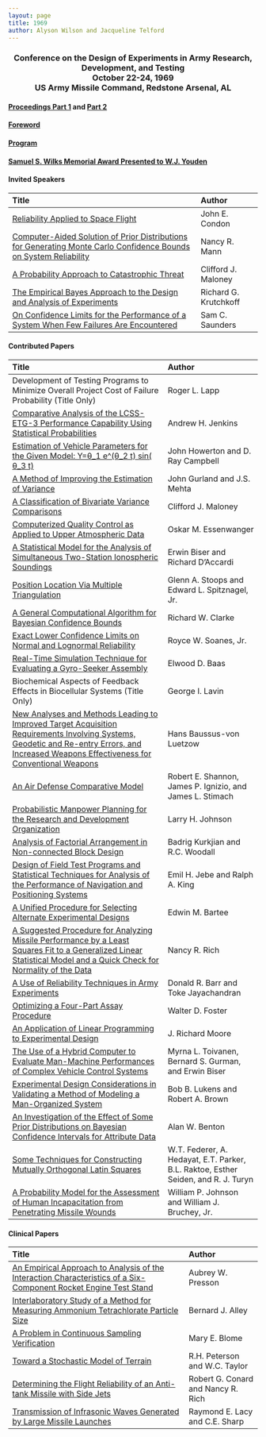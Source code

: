 ```yaml
---
layout: page
title: 1969
author: Alyson Wilson and Jacqueline Telford
---
```

<div align="center"><h3>Conference on the Design of Experiments in Army Research, Development, and Testing<br>
October 22-24, 1969<br>
US Army Missile Command, Redstone Arsenal, AL</h3></div>


#### [Proceedings Part 1](https://alysongwilson.github.io/ACAS/DOE2/DOE15_Part1.pdf#page=2) and [Part 2](https://alysongwilson.github.io/ACAS/DOE2/DOE15_Part2.pdf#page=1)

#### [Foreword](https://alysongwilson.github.io/ACAS/DOE2/DOE15_Part1.pdf#page=5)

#### [Program](https://alysongwilson.github.io/ACAS/DOE2/DOE15_Part1.pdf#page=10)

#### [Samuel S. Wilks Memorial Award Presented to W.J. Youden](https://alysongwilson.github.io/ACAS/DOE2/DOE15_Part2.pdf#page=89)


#### Invited Speakers

| Title | Author |
| :--- | :--- |
| [Reliability Applied to Space Flight](https://alysongwilson.github.io/ACAS/DOE2/DOE15_Part1.pdf#page=20) | John E. Condon |
| [Computer-Aided Solution of Prior Distributions for Generating Monte Carlo Confidence Bounds on System Reliability](https://alysongwilson.github.io/ACAS/DOE2/DOE15_Part1.pdf#page=25) | Nancy R. Mann |
| [A Probability Approach to Catastrophic Threat](https://alysongwilson.github.io/ACAS/DOE2/DOE15_Part2.pdf#page=43) | Clifford J. Maloney |
| [The Empirical Bayes Approach to the Design and Analysis of Experiments](https://alysongwilson.github.io/ACAS/DOE2/DOE15_Part2.pdf#page=70) | Richard G. Krutchkoff |
| [On Confidence Limits for the Performance of a System When Few Failures Are Encountered](https://alysongwilson.github.io/ACAS/DOE2/DOE15_Part2.pdf#page=281) | Sam C. Saunders |


#### Contributed Papers

| Title | Author |
| :--- | :--- |
| Development of Testing Programs to Minimize Overall Project Cost of Failure Probability (Title Only) | Roger L. Lapp |
| [Comparative Analysis of the LCSS-ETG-3 Performance Capability Using Statistical Probabilities](https://alysongwilson.github.io/ACAS/DOE2/DOE15_Part1.pdf#page=44) | Andrew H. Jenkins |
| [Estimation of Vehicle Parameters for the Given Model: Y=θ_1 e^(θ_2 t)  sin⁡( θ_3 t)](https://alysongwilson.github.io/ACAS/DOE2/DOE15_Part1.pdf#page=91) | John Howerton and D. Ray Campbell |
| [A Method of Improving the Estimation of Variance](https://alysongwilson.github.io/ACAS/DOE2/DOE15_Part1.pdf#page=113) | John Gurland and J.S. Mehta |
| [A Classification of Bivariate Variance Comparisons](https://alysongwilson.github.io/ACAS/DOE2/DOE15_Part1.pdf#page=128) | Clifford J. Maloney |
| [Computerized Quality Control as Applied to Upper Atmospheric Data](https://alysongwilson.github.io/ACAS/DOE2/DOE15_Part1.pdf#page=138) | Oskar M. Essenwanger |
| [A Statistical Model for the Analysis of Simultaneous Two-Station Ionospheric Soundings](https://alysongwilson.github.io/ACAS/DOE2/DOE15_Part1.pdf#page=161) | Erwin Biser and Richard D’Accardi |
| [Position Location Via Multiple Triangulation](https://alysongwilson.github.io/ACAS/DOE2/DOE15_Part1.pdf#page=203) | Glenn A. Stoops and Edward L. Spitznagel, Jr. |
| [A General Computational Algorithm for Bayesian Confidence Bounds](https://alysongwilson.github.io/ACAS/DOE2/DOE15_Part1.pdf#page=211) | Richard W. Clarke |
| [Exact Lower Confidence Limits on Normal and Lognormal Reliability](https://alysongwilson.github.io/ACAS/DOE2/DOE15_Part1.pdf#page=219) | Royce W. Soanes, Jr. |
| [Real-Time Simulation Technique for Evaluating a Gyro-Seeker Assembly](https://alysongwilson.github.io/ACAS/DOE2/DOE15_Part1.pdf#page=229) | Elwood D. Baas |
| Biochemical Aspects of Feedback Effects in Biocellular Systems (Title Only) | George I. Lavin |
| [New Analyses and Methods Leading to Improved Target Acquisition Requirements Involving Systems, Geodetic and Re-entry Errors, and Increased Weapons Effectiveness for Conventional Weapons](https://alysongwilson.github.io/ACAS/DOE2/DOE15_Part1.pdf#page=292) | Hans Baussus-von Luetzow |
| [An Air Defense Comparative Model](https://alysongwilson.github.io/ACAS/DOE2/DOE15_Part1.pdf#page=306) | Robert E. Shannon, James P. Ignizio, and James L. Stimach |
| [Probabilistic Manpower Planning for the Research and Development Organization](https://alysongwilson.github.io/ACAS/DOE2/DOE15_Part1.pdf#page=328) | Larry H. Johnson |
| [Analysis of Factorial Arrangement in Non-connected Block Design](https://alysongwilson.github.io/ACAS/DOE2/DOE15_Part1.pdf#page=349) | Badrig Kurkjian and R.C. Woodall |
| [Design of Field Test Programs and Statistical Techniques for Analysis of the Performance of Navigation and Positioning Systems](https://alysongwilson.github.io/ACAS/DOE2/DOE15_Part1.pdf#page=361) | Emil H. Jebe and Ralph A. King |
| [A Unified Procedure for Selecting Alternate Experimental Designs](https://alysongwilson.github.io/ACAS/DOE2/DOE15_Part1.pdf#page=385) | Edwin M. Bartee |
| [A Suggested Procedure for Analyzing Missile Performance by a Least Squares Fit to a Generalized Linear Statistical Model and a Quick Check for Normality of the Data](https://alysongwilson.github.io/ACAS/DOE2/DOE15_Part1.pdf#page=448) | Nancy R. Rich |
| [A Use of Reliability Techniques in Army Experiments](https://alysongwilson.github.io/ACAS/DOE2/DOE15_Part1.pdf#page=506) | Donald R. Barr and Toke Jayachandran |
| [Optimizing a Four-Part Assay Procedure](https://alysongwilson.github.io/ACAS/DOE2/DOE15_Part2.pdf#page=1) | Walter D. Foster |
| [An Application of Linear Programming to Experimental Design](https://alysongwilson.github.io/ACAS/DOE2/DOE15_Part2.pdf#page=7) | J. Richard Moore |
| [The Use of a Hybrid Computer to Evaluate Man-Machine Performances of Complex Vehicle Control Systems](https://alysongwilson.github.io/ACAS/DOE2/DOE15_Part2.pdf#page=96) | Myrna L. Toivanen, Bernard S. Gurman, and Erwin Biser |
| [Experimental Design Considerations in Validating a Method of Modeling a Man-Organized System](https://alysongwilson.github.io/ACAS/DOE2/DOE15_Part2.pdf#page=142) | Bob B. Lukens and Robert A. Brown |
| [An Investigation of the Effect of Some Prior Distributions on Bayesian Confidence Intervals for Attribute Data](https://alysongwilson.github.io/ACAS/DOE2/DOE15_Part2.pdf#page=152) | Alan W. Benton |
| [Some Techniques for Constructing Mutually Orthogonal Latin Squares](https://alysongwilson.github.io/ACAS/DOE2/DOE15_Part2.pdf#page=161) | W.T. Federer, A. Hedayat, E.T. Parker, B.L. Raktoe, Esther Seiden, and R. J. Turyn |
| [A Probability Model for the Assessment of Human Incapacitation from Penetrating Missile Wounds](https://alysongwilson.github.io/ACAS/DOE2/DOE15_Part2.pdf#page=318) | William P. Johnson and William J. Bruchey, Jr. |


#### Clinical Papers

| Title | Author |
| :--- | :--- |
| [An Empirical Approach to Analysis of the Interaction Characteristics of a Six-Component Rocket Engine Test Stand](https://alysongwilson.github.io/ACAS/DOE2/DOE15_Part1.pdf#page=257) | Aubrey W. Presson |
| [Interlaboratory Study of a Method for Measuring Ammonium Tetrachlorate Particle Size](https://alysongwilson.github.io/ACAS/DOE2/DOE15_Part1.pdf#page=278) | Bernard J. Alley |
| [A Problem in Continuous Sampling Verification](https://alysongwilson.github.io/ACAS/DOE2/DOE15_Part1.pdf#page=415) | Mary E. Blome |
| [Toward a Stochastic Model of Terrain](https://alysongwilson.github.io/ACAS/DOE2/DOE15_Part1.pdf#page=434) | R.H. Peterson and W.C. Taylor |
| [Determining the Flight Reliability of an Anti-tank Missile with Side Jets](https://alysongwilson.github.io/ACAS/DOE2/DOE15_Part2.pdf#page=27) | Robert G. Conard and Nancy R. Rich |
| [Transmission of Infrasonic Waves Generated by Large Missile Launches](https://alysongwilson.github.io/ACAS/DOE2/DOE15_Part2.pdf#page=15) | Raymond E. Lacy and C.E. Sharp |
